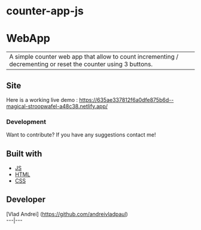 # counter-app-js

# WebApp
<table>
<tr>
<td>
  A simple counter web app that allow to count incrementing / decrementing or reset the counter using 3 buttons.
</td>
</tr>
</table>


## Site
Here is a working live demo :  https://635ae337812f6a0dfe875b6d--magical-stroopwafel-a48c38.netlify.app/

### Development
Want to contribute? If you have any suggestions contact me!


## Built with 

- [JS](https://www.w3schools.com/Js/) 
- [HTML](https://www.w3schools.com/html/)
- [CSS ](https://www.w3schools.com/Css/)

## Developer

[Vlad Andrei] (https://github.com/andreivladpaul)  
---|---


